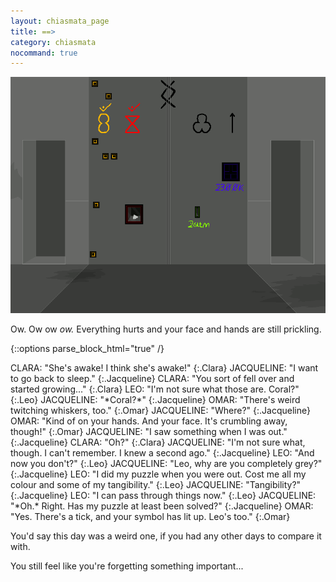 ```yaml
---
layout: chiasmata_page
title: ==>
category: chiasmata
nocommand: true
---
```


![100](/chiasmata/images/narrative/099.png)

Ow. Ow ow *ow.* Everything hurts and your face and hands are still prickling.

{::options parse_block_html="true" /}
<div class="dialogue">
CLARA: "She's awake! I think she's awake!" 
{:.Clara}
JACQUELINE: "I want to go back to sleep." 
{:.Jacqueline}
CLARA: "You sort of fell over and started growing..." 
{:.Clara}
LEO: "I'm not sure what those are. Coral?" 
{:.Leo}
JACQUELINE: "*Coral?*" 
{:.Jacqueline}
OMAR: "There's weird twitching whiskers, too." 
{:.Omar}
JACQUELINE: "Where?" 
{:.Jacqueline}
OMAR: "Kind of on your hands. And your face. It's crumbling away, though!" 
{:.Omar}
JACQUELINE: "I saw something when I was out." 
{:.Jacqueline}
CLARA: "Oh?" 
{:.Clara}
JACQUELINE: "I'm not sure what, though. I can't remember. I knew a second ago." 
{:.Jacqueline}
LEO: "And now you don't?" 
{:.Leo}
JACQUELINE: "Leo, why are you completely grey?" 
{:.Jacqueline}
LEO: "I did my puzzle when you were out. Cost me all my colour and some of my tangibility." 
{:.Leo}
JACQUELINE: "Tangibility?" 
{:.Jacqueline}
LEO: "I can pass through things now." 
{:.Leo}
JACQUELINE: "*Oh.* Right. Has my puzzle at least been solved?" 
{:.Jacqueline}
OMAR: "Yes. There's a tick, and your symbol has lit up. Leo's too." 
{:.Omar}
</div>

You'd say this day was a weird one, if you had any other days to compare it with.

You still feel like you're forgetting something important...